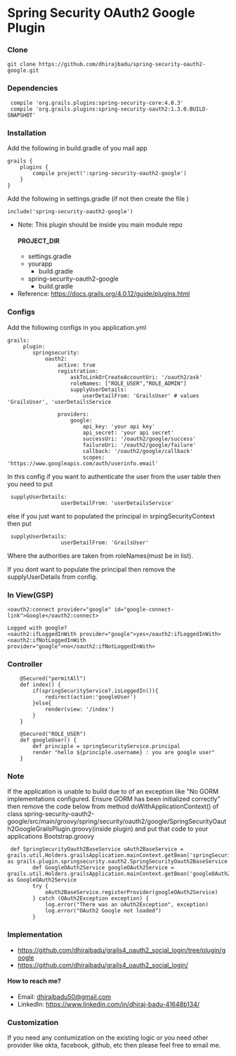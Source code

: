 # Spring Security OAuth2 Google Plugin
### Clone
```
git clone https://github.com/dhirajbadu/spring-security-oauth2-google.git
```

### Dependencies
````
 compile 'org.grails.plugins:spring-security-core:4.0.3'
 compile 'org.grails.plugins:spring-security-oauth2:1.3.0.BUILD-SNAPSHOT'
````
### Installation
Add the following in build.gradle of you mail app
```
grails {
    plugins {
        compile project(':spring-security-oauth2-google')
    }
}
```
Add the following in settings.gradle (if not then create the file )
````
include('spring-security-oauth2-google')
````
* Note: This plugin should be inside you main module repo
   #### PROJECT_DIR
    - settings.gradle
    - yourapp
        - build.gradle
    - spring-security-oauth2-google
        - build.gradle
* Reference: https://docs.grails.org/4.0.12/guide/plugins.html    
### Configs
Add the following configs in you application.yml
````
grails:
     plugin:
        springsecurity:
            oauth2:
                active: true
                registration:
                    askToLinkOrCreateAccountUri: '/oauth2/ask'
                    roleNames: ["ROLE_USER","ROLE_ADMIN"]
                    supplyUserDetails:
                        userDetailFrom: 'GrailsUser' # values 'GrailsUser', 'userDetailsService

                providers:
                    google:
                        api_key: 'your api key'
                        api_secret: 'your api secret'
                        successUri: '/oauth2/google/success'
                        failureUri: '/oauth2/google/failure'
                        callback: '/oauth2/google/callback'
                        scopes: 'https://www.googleapis.com/auth/userinfo.email'
````
In this config if you want to authenticate the user from the user table then you need to put
````
 supplyUserDetails:
                 userDetailFrom: 'userDetailsService'

````
else if you just want to populated the principal in srpingSecurityContext then put
````
 supplyUserDetails:
                 userDetailFrom: 'GrailsUser'

````
Where the authorities are taken from roleNames(must be in list).

If you dont want to populate the principal then remove the supplyUserDetails from config.
### In View(GSP)
````
<oauth2:connect provider="google" id="google-connect-link">Google</oauth2:connect>

Logged with google?
<oauth2:ifLoggedInWith provider="google">yes</oauth2:ifLoggedInWith>
<oauth2:ifNotLoggedInWith provider="google">no</oauth2:ifNotLoggedInWith>
````
### Controller
````
    @Secured("permitAll")
    def index() {
        if(springSecurityService?.isLoggedIn()){
            redirect(action:'googleUser')
        }else{
            render(view: '/index')
        }
    }

    @Secured("ROLE_USER")
    def googleUser() {
        def principle = springSecurityService.principal
        render "hello ${principle.username} : you are google user"
    }
````
### Note
If the application is unable to build due to of an exception like "No GORM implementations configured. Ensure GORM has been initialized correctly" then remove the code below from  method doWithApplicationContext() of class spring-security-oauth2-google/src/main/groovy/spring/security/oauth2/google/SpringSecurityOauth2GoogleGrailsPlugin.groovy(inside plugin) and put that code to your applications Bootstrap.groovy
````
 def SpringSecurityOauth2BaseService oAuth2BaseService = grails.util.Holders.grailsApplication.mainContext.getBean('springSecurityOauth2BaseService') as grails.plugin.springsecurity.oauth2.SpringSecurityOauth2BaseService
        def GoogleOAuth2Service googleOAuth2Service = grails.util.Holders.grailsApplication.mainContext.getBean('googleOAuth2Service') as GoogleOAuth2Service
        try {
            oAuth2BaseService.registerProvider(googleOAuth2Service)
        } catch (OAuth2Exception exception) {
            log.error("There was an oAuth2Exception", exception)
            log.error("OAuth2 Google not loaded")
        }
````
### Implementation
* https://github.com/dhirajbadu/grails4_oauth2_social_login/tree/plugin/google
* https://github.com/dhirajbadu/grails4_oauth2_social_login/


#### How to reach me?
* Email: dhirajbadu50@gmail.com
* LinkedIn: https://www.linkedin.com/in/dhiraj-badu-41648b134/

### Customization
If you need any contumization on the existing logic or you need other provider like okta, facebook, github, etc then please feel free to email me.
